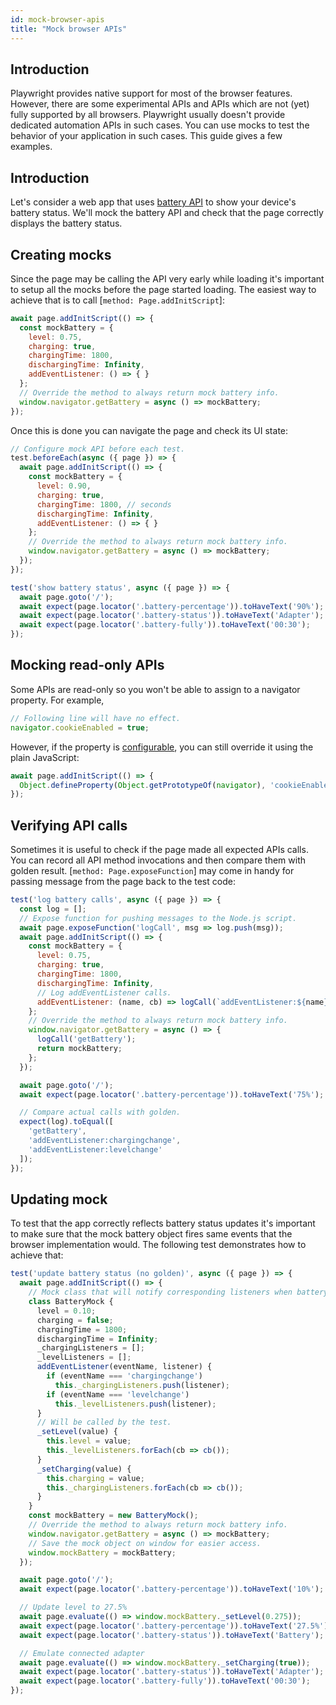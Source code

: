 ```yaml
---
id: mock-browser-apis
title: "Mock browser APIs"
---
```


## Introduction

Playwright provides native support for most of the browser features. However, there are some experimental APIs
and APIs which are not (yet) fully supported by all browsers. Playwright usually doesn't provide dedicated
automation APIs in such cases. You can use mocks to test the behavior of your application in such cases. This guide gives a few examples.

## Introduction

Let's consider a web app that uses [battery API](https://developer.mozilla.org/en-US/docs/Web/API/Navigator/getBattery)
to show your device's battery status. We'll mock the battery API and check that the page correctly displays the
battery status.

## Creating mocks

Since the page may be calling the API very early while loading it's important to setup all the mocks before the page started loading. The easiest way to achieve that is to call [`method: Page.addInitScript`]:

```js
await page.addInitScript(() => {
  const mockBattery = {
    level: 0.75,
    charging: true,
    chargingTime: 1800,
    dischargingTime: Infinity,
    addEventListener: () => { }
  };
  // Override the method to always return mock battery info.
  window.navigator.getBattery = async () => mockBattery;
});
```

Once this is done you can navigate the page and check its UI state:

```js
// Configure mock API before each test.
test.beforeEach(async ({ page }) => {
  await page.addInitScript(() => {
    const mockBattery = {
      level: 0.90,
      charging: true,
      chargingTime: 1800, // seconds
      dischargingTime: Infinity,
      addEventListener: () => { }
    };
    // Override the method to always return mock battery info.
    window.navigator.getBattery = async () => mockBattery;
  });
});

test('show battery status', async ({ page }) => {
  await page.goto('/');
  await expect(page.locator('.battery-percentage')).toHaveText('90%');
  await expect(page.locator('.battery-status')).toHaveText('Adapter');
  await expect(page.locator('.battery-fully')).toHaveText('00:30');
});

```

## Mocking read-only APIs

Some APIs are read-only so you won't be able to assign to a navigator property. For example,

```js
// Following line will have no effect.
navigator.cookieEnabled = true;
```

However, if the property is [configurable](https://developer.mozilla.org/en-US/docs/Web/JavaScript/Reference/Global_Objects/Object/defineProperty#configurable), you can still override it using the plain JavaScript:

```js
await page.addInitScript(() => {
  Object.defineProperty(Object.getPrototypeOf(navigator), 'cookieEnabled', { value: false });
});
```

## Verifying API calls

Sometimes it is useful to check if the page made all expected APIs calls. You can
record all API method invocations and then compare them with golden result.
[`method: Page.exposeFunction`] may come in handy for passing message from
the page back to the test code:

```js
test('log battery calls', async ({ page }) => {
  const log = [];
  // Expose function for pushing messages to the Node.js script.
  await page.exposeFunction('logCall', msg => log.push(msg));
  await page.addInitScript(() => {
    const mockBattery = {
      level: 0.75,
      charging: true,
      chargingTime: 1800,
      dischargingTime: Infinity,
      // Log addEventListener calls.
      addEventListener: (name, cb) => logCall(`addEventListener:${name}`)
    };
    // Override the method to always return mock battery info.
    window.navigator.getBattery = async () => {
      logCall('getBattery');
      return mockBattery;
    };
  });

  await page.goto('/');
  await expect(page.locator('.battery-percentage')).toHaveText('75%');

  // Compare actual calls with golden.
  expect(log).toEqual([
    'getBattery',
    'addEventListener:chargingchange',
    'addEventListener:levelchange'
  ]);
});
```

## Updating mock

To test that the app correctly reflects battery status updates it's important to
make sure that the mock battery object fires same events that the browser implementation
would. The following test demonstrates how to achieve that:

```js
test('update battery status (no golden)', async ({ page }) => {
  await page.addInitScript(() => {
    // Mock class that will notify corresponding listeners when battery status changes.
    class BatteryMock {
      level = 0.10;
      charging = false;
      chargingTime = 1800;
      dischargingTime = Infinity;
      _chargingListeners = [];
      _levelListeners = [];
      addEventListener(eventName, listener) {
        if (eventName === 'chargingchange')
          this._chargingListeners.push(listener);
        if (eventName === 'levelchange')
          this._levelListeners.push(listener);
      }
      // Will be called by the test.
      _setLevel(value) {
        this.level = value;
        this._levelListeners.forEach(cb => cb());
      }
      _setCharging(value) {
        this.charging = value;
        this._chargingListeners.forEach(cb => cb());
      }
    }
    const mockBattery = new BatteryMock();
    // Override the method to always return mock battery info.
    window.navigator.getBattery = async () => mockBattery;
    // Save the mock object on window for easier access.
    window.mockBattery = mockBattery;
  });

  await page.goto('/');
  await expect(page.locator('.battery-percentage')).toHaveText('10%');

  // Update level to 27.5%
  await page.evaluate(() => window.mockBattery._setLevel(0.275));
  await expect(page.locator('.battery-percentage')).toHaveText('27.5%');
  await expect(page.locator('.battery-status')).toHaveText('Battery');

  // Emulate connected adapter
  await page.evaluate(() => window.mockBattery._setCharging(true));
  await expect(page.locator('.battery-status')).toHaveText('Adapter');
  await expect(page.locator('.battery-fully')).toHaveText('00:30');
});
```
